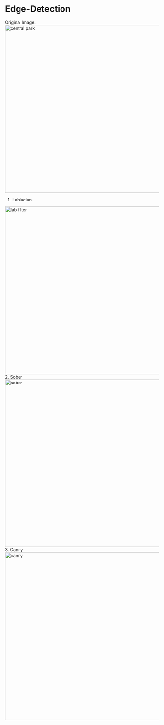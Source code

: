 # Edge-Detection
Original Image: 
<img width="550" alt="central park" src="https://github.com/sarehsoltani/Edge-Detection/assets/23232055/e09fddb1-5768-46ea-9e1d-25fac195d6a9)
![park](https://github.com/sarehsoltani/Edge-Detection/assets/23232055/ffed22a6-26ee-4f15-b330-16ddc2509e2f">

1. Lablacian
<img width="550" alt="lab filter" src="https://github.com/sarehsoltani/Edge-Detection/assets/23232055/8c1b82c6-ac31-4087-834e-378786f1ecdb">
<br>
2. Sober
<img width="550" alt="sober" src="https://github.com/sarehsoltani/Edge-Detection/assets/23232055/58851322-3711-4a39-82a9-f4263a012333">
<br>
3. Canny
<img width="550" alt="canny" src="https://github.com/sarehsoltani/Edge-Detection/assets/23232055/e09fddb1-5768-46ea-9e1d-25fac195d6a9">